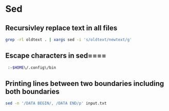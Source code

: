 # Sed

## Recursivley replace text in all files

```bash
grep -rl oldtext . | xargs sed -i 's/oldtext/newtext/g'
```

## Escape characters in sed====

```bash
 :-$HOME\/.config\/bin
```

## Printing lines between two boundaries including both boundaries

```bash
sed -n '/DATA BEGIN/, /DATA END/p' input.txt
```
